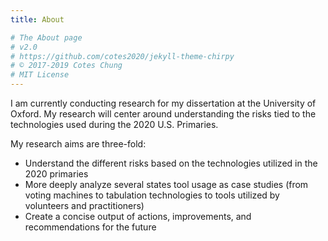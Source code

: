 ```yaml
---
title: About

# The About page
# v2.0
# https://github.com/cotes2020/jekyll-theme-chirpy
# © 2017-2019 Cotes Chung
# MIT License
---
```


I am currently conducting research for my dissertation at the University of Oxford. My research will center around understanding the risks tied to the technologies used during the 2020 U.S. Primaries.

My research aims are three-fold:
* Understand the different risks based on the technologies utilized in the 2020 primaries
* More deeply analyze several states tool usage as case studies (from voting machines to tabulation technologies to tools utilized by volunteers and practitioners)
* Create a concise output of actions, improvements, and recommendations for the future
